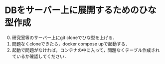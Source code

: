 # DBをサーバー上に展開するためのひな型作成

0. 研究室等のサーバー上にgit cloneでひな型を上げる．
1. 問題なくcloneできたら，docker compose upで起動する．
2. 起動で問題がなければ，コンテナの中に入って，問題なくテーブル作成されているか確認してください．
